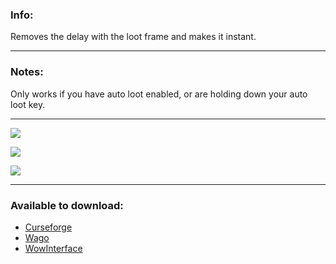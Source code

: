 ### **Info:**

Removes the delay with the loot frame and makes it instant.

* * *

### **Notes:**

Only works if you have auto loot enabled, or are holding down your auto loot key.

* * *

![](https://img.shields.io/badge/Supports-Dragonflight-orange?style=flat&logo=battledotnet&logoColor=orange)

![](https://img.shields.io/badge/Supports-Wrath%20Classic-blue?style=flat&logo=battledotnet&logoColor=blue)

![](https://img.shields.io/badge/Supports-Classic-yellow?style=flat&logo=battledotnet&logoColor=yellow)

* * *

### **Available to download:**

* [Curseforge](https://www.curseforge.com/wow/addons/faster-loot)
* [Wago](https://addons.wago.io/addons/faster-loot)
* [WowInterface](https://www.wowinterface.com/downloads/info26759-FasterLoot.html)